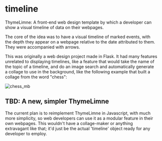 # timeline
ThymeLimne: A front-end web design template by which a developer can show a visual timeline of data on their webpages.

The core of the idea was to have a visual timeline of marked events, with the depth they appear on a webpage relative to the date attributed to them. They were accompanied with arrows.

This was originally a web design project made in Flask. It had many features unrelated to displaying timelines, like a feature that would take the name of the topic of a timeline, and do an image search and automatically generate a collage to use in the background, like the following example that built a collage from the word "chess":

![chess_mb](https://user-images.githubusercontent.com/91765107/138539886-de6552d2-5a7f-4ec8-bf08-a8a82bfc0ab4.jpg)

<h2>TBD: A new, simpler ThymeLimne</h2>

The current plan is to reimplement ThymeLimne in Javascript, with much more simplicity, so web developers can use it as a modular feature in their own webpages. This wouldn't have a collage-maker or anything extravagant like that; it'd just be the actual 'timeline' object ready for any developer to employ.
